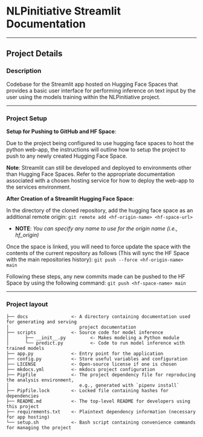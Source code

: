 # NLPinitiative Streamlit Documentation 

---

## Project Details

### Description

Codebase for the Streamlit app hosted on Hugging Face Spaces that provides a basic user interface for performing inference on text input by the user using the models training within the NLPinitiative project.

---
### Project Setup

**Setup for Pushing to GitHub and HF Space**:

Due to the project being configured to use hugging face spaces to host the python web-app, the instructions will outline how to setup the project to push to any newly created Hugging Face Space.

**Note**: Streamlit can still be developed and deployed to environments other than Hugging Face Spaces. Refer to the appropriate documentation associated with a chosen hosting service for how to deploy the web-app to the services environment.

**After Creation of a Streamlit Hugging Face Space**:

In the directory of the cloned repository, add the hugging face space as an additional remote origin: 
`git remote add <hf-origin-name> <hf-space-url>`

 - **NOTE**: *You can specify any name to use for the origin name (i.e., hf_origin)*

Once the space is linked, you will need to force update the space with the contents of the current repository as follows (This will sync the HF Space with the main repositories history):
`git push --force <hf-origin-name> main`

Following these steps, any new commits made can be pushed to the HF Space by using the following command:
`git push <hf-space-name> main`

---
### Project layout

```
├── docs                <- A directory containing documentation used for generating and serving 
│                          project documentation
├── scripts             <- Source code for model inference               
│      ├── __init__.py         <- Makes modeling a Python module        
│      └── predict.py          <- Code to run model inference with trained models
├── app.py              <- Entry point for the application
├── config.py           <- Store useful variables and configuration
├── LICENSE             <- Open-source license if one is chosen
├── mkdocs.yml          <- mkdocs project configuration
├── Pipfile             <- The project dependency file for reproducing the analysis environment, 
│                          e.g., generated with `pipenv install`
├── Pipfile.lock        <- Locked file containing hashes for dependencies
├── README.md           <- The top-level README for developers using this project
├── requirements.txt    <- Plaintext dependency information (necessary for app hosting)
└── setup.sh            <- Bash script containing convenience commands for managing the project
```
